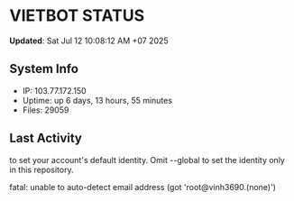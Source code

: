 # VIETBOT STATUS
**Updated**: Sat Jul 12 10:08:12 AM +07 2025

## System Info
- IP: 103.77.172.150
- Uptime: up 6 days, 13 hours, 55 minutes
- Files: 29059

## Last Activity

to set your account's default identity.
Omit --global to set the identity only in this repository.

fatal: unable to auto-detect email address (got 'root@vinh3690.(none)')
